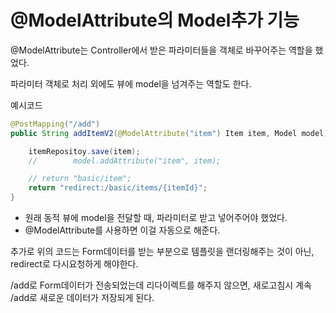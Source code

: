 # @ModelAttribute의 Model추가 기능

@ModelAttribute는 Controller에서 받은 파라미터들을 객체로 바꾸어주는 역할을 했었다.

파라미터 객체로 처리 외에도 뷰에 model을 넘겨주는 역할도 한다.



예시코드

```java
@PostMapping("/add")
public String addItemV2(@ModelAttribute("item") Item item, Model model) {

    itemRepositoy.save(item);
    //        model.addAttribute("item", item);

    // return "basic/item";
    return "redirect:/basic/items/{itemId}";
}
```

- 원래 동적 뷰에 model을 전달할 때, 파라미터로 받고 넣어주어야 했었다.
- @ModelAttribute를 사용하면 이걸 자동으로 해준다.



추가로 위의 코드는 Form데이터를 받는 부분으로 템플릿을 랜더링해주는 것이 아닌, redirect로 다시요청하게 해야한다.

/add로 Form데이터가 전송되었는데 리다이렉트를 해주지 않으면, 새로고침시 계속 /add로 새로운 데이터가 저장되게 된다.